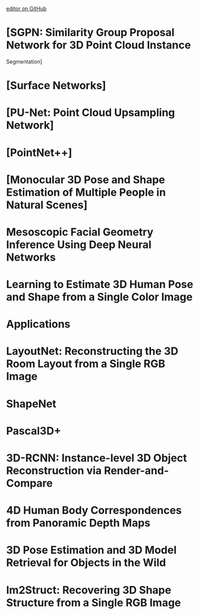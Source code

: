 [editor on GitHub](https://github.com/fsword73/jianyang.github.io/edit/master/3DPointCloud.md)

# [SGPN: Similarity Group Proposal Network for 3D Point Cloud Instance
Segmentation]
# [Surface Networks]
# [PU-Net: Point Cloud Upsampling Network]
# [PointNet++]
# [Monocular 3D Pose and Shape Estimation of Multiple People in Natural Scenes]
# Mesoscopic Facial Geometry Inference Using Deep Neural Networks
# Learning to Estimate 3D Human Pose and Shape from a Single Color Image
# Applications
# LayoutNet: Reconstructing the 3D Room Layout from a Single RGB Image
# ShapeNet
# Pascal3D+
# 3D-RCNN: Instance-level 3D Object Reconstruction via Render-and-Compare
# 4D Human Body Correspondences from Panoramic Depth Maps
# 3D Pose Estimation and 3D Model Retrieval for Objects in the Wild
# Im2Struct: Recovering 3D Shape Structure from a Single RGB Image
